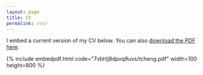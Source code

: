 ```yaml
---
layout: page
title: CV
permalink: /cv/
---
```


I embed a current version of my CV below. You can also [download the PDF here](https://www.dropbox.com/s/7vbhlj8dpvq9uvs/tcheng.pdf).

{% include embedpdf.html code="7vbhlj8dpvq9uvs/tcheng.pdf" width=100 height=800 %}


